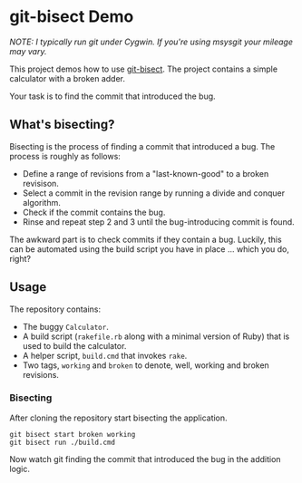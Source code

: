 git-bisect Demo
======================================================================

*NOTE: I typically run git under Cygwin. If you're using msysgit your mileage may vary.*

This project demos how to use [git-bisect](http://www.kernel.org/pub/software/scm/git/docs/git-bisect.html). The project contains a simple calculator with a broken adder.

Your task is to find the commit that introduced the bug.

## What's bisecting?

Bisecting is the process of finding a commit that introduced a bug. The process is roughly as follows:

- Define a range of revisions from a "last-known-good" to a broken revisison.
- Select a commit in the revision range by running a divide and conquer algorithm.
- Check if the commit contains the bug.
- Rinse and repeat step 2 and 3 until the bug-introducing commit is found.

The awkward part is to check commits if they contain a bug. Luckily, this can be automated using the build script you have in place ... which you do, right?

## Usage

The repository contains:

- The buggy `Calculator`.
- A build script (`rakefile.rb` along with a minimal version of Ruby) that is used to build the calculator.
- A helper script, `build.cmd` that invokes `rake`.
- Two tags, `working` and `broken` to denote, well, working and broken revisions.

### Bisecting

After cloning the repository start bisecting the application. 
   
    git bisect start broken working
    git bisect run ./build.cmd

Now watch git finding the commit that introduced the bug in the addition logic.